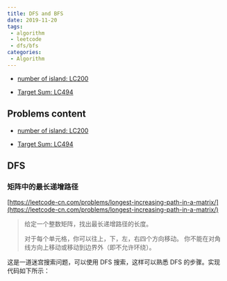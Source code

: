 ```yaml
---
title: DFS and BFS
date: 2019-11-20
tags:
 - algorithm
 - leetcode
 - dfs/bfs
categories:
 - Algorithm
---
```


- [number of island: LC200](https://leetcode.com/problems/number-of-islands/)

- [Target Sum: LC494](https://leetcode.com/problems/target-sum/)

<!-- more -->

## Problems content

- [number of island: LC200](https://leetcode.com/problems/number-of-islands/)

- [Target Sum: LC494](https://leetcode.com/problems/target-sum/)

## DFS

### 矩阵中的最长递增路径

[https://leetcode-cn.com/problems/longest-increasing-path-in-a-matrix/](https://leetcode-cn.com/problems/longest-increasing-path-in-a-matrix/)

> 给定一个整数矩阵，找出最长递增路径的长度。
>
> 对于每个单元格，你可以往上，下，左，右四个方向移动。 你不能在对角线方向上移动或移动到边界外（即不允许环绕）。

这是一道迷宫搜索问题，可以使用 DFS 搜索，这样可以熟悉 DFS 的步骤。实现代码如下所示：


<RecoDemo :collapse="true">
<template slot="code-python">
  <<< @/docs/.vuepress/code/dfs.py
</template>
</RecoDemo>